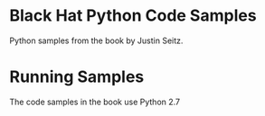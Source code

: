 # Black Hat Python Code Samples 

Python samples from the book by Justin Seitz.

# Running Samples

The code samples in the book use Python 2.7
